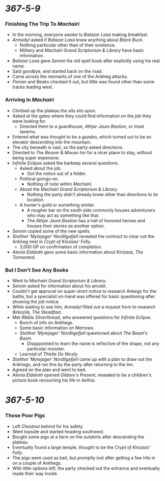# *367-5-9*

### Finishing The Trip To *Machairi*

* In the morning, everyone awoke to *Balazar Lasa* making breakfast.
* *Armadyl* asked if *Balazar Lasa* knew anything about *Black Buck*.
  * Nothing particular other than of their existence.
  * Military and *Machairi Grand Scriptorium & Library* have basic information.
* *Balazar Lasa* gave *Sennin* his old spell book after explicitly using his real name.
* Said goodbye, and started back on the road.
* Came across the remnants of one of the Ankheg attacks.
* *Florian* and *Beaks* checked it out, but little was found other than some tracks leading west.

### Arriving In *Machairi*

* Climbed up the plateau the sits sits upon.
* Asked at the gates where they could find information on the job they were looking for.
  * Directed them to a guardhouse, *Athjar Jaum Bastion*, or most taverns.
* Entered what was thought to be a gazebo, which turned out to be an elevator descending into the mountain.
* The city beneath is vast, so the party asked directions.
* Directed to *The Beaver & Mouse Inn* for a nicer place to stay, without being super expensive.
* *Infinite Eclipse* asked the barkeep several questions.
  * Asked about the job.
    * Got the notice out of a folder.
  * Political goings-on.
    * Nothing of note within *Machairi*.
  * About the *Machairi Grand Scriptorium & Library*.
    * Nothing the party didn't already know other than directions to its location.
  * A hunter's guild or something similar.
    * A rougher bar on the south side commonly houses adventurers who may act as something like that.
    * The *Athjar Jaum Bastion* has a hall of honored heroes and houses their stories as another option.
* *Sennin* copied some of the new spells.
* *Stolthet 'Mytejager' Nordligefjell* revealed the contract to clear out the Ankheg nest in *Crypt of Kinzaas' Folly*.
  * 3,000 GP on confirmation of completion.
* *Alenia Eldaloth* gave some basic information about *Kinzaas, The Tormented*.

### But I Don't See Any Books

* Went to *Machairi Grand Scriptorium & Library*.
* *Sennin* asked for information about his amulet.
* Couldn't get approval on super-short notice to research Ankegs for the battle, but a specialist on-hand was offered for basic questioning after showing the job notice.
* While waiting to see him, *Armadyl* filled out a request form to research *Birkoziik, The Steadfast*.
* Met *Ribble Silverthread*, who answered questions for *Infinite Eclipse*.
  * Bunch of info on Ankhegs.
  * Some basic information on Merrows.
  * *Stolthet 'Mytejager' Nordligefjell* questioned about *The Beast's Basin*.
    * Disappointed to learn the name is reflective of the shape, not any particular monster.
  * Learned of *Thistle Do Nicely*.
* *Stolthet 'Mytejager' Nordligefjell* came up with a plan to draw out the Ankhegs, and ran this by the party after returning to the Inn.
* Agreed on the plan and went to bed.
* *Alenia Eldaloth* opened *Gildore's Present*, revealed to be a children's picture book recounting his life in *Aethia*.

# *367-5-10*

### Those Poor Pigs

* Left *Chestnut* behind for his safety.
* Went topside and started heading southwest.
* Bought some pigs at a farm on the outskirts after descending the plateau.
* Eventually found a large temple, thought to be the *Crypt of Kinzaas' Folly*.
* The pigs were used as bait, but promptly lost after getting a few hits in on a couple of Ankhegs.
* With little options left, the party checked out the entrance and eventually made their way inside.
